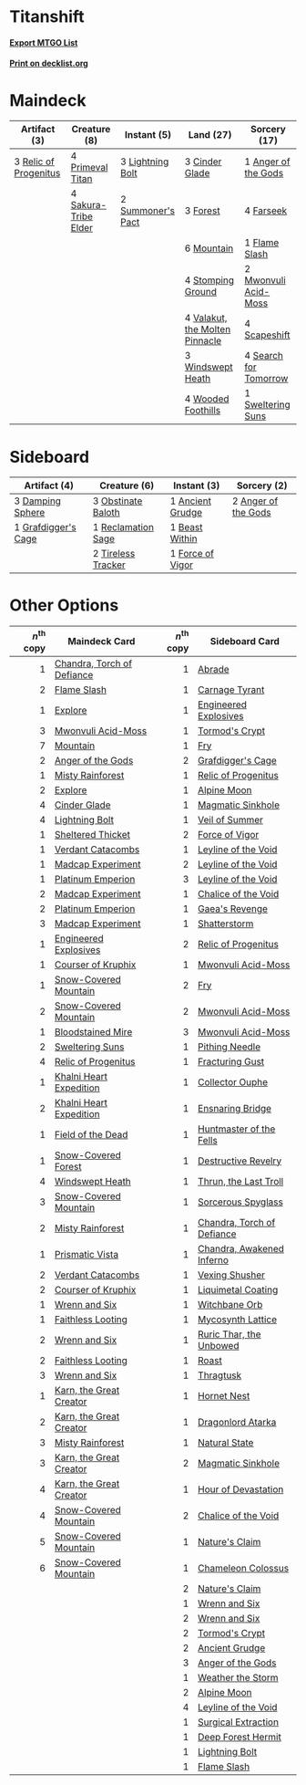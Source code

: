 # Titanshift

#### [Export MTGO List](../collection/Titanshift/Titanshift.txt)
#### [Print on decklist.org](http://decklist.org/?deckmain=1%09Anger%20of%20the%20Gods%0A3%09Cinder%20Glade%0A4%09Farseek%0A1%09Flame%20Slash%0A3%09Forest%0A3%09Lightning%20Bolt%0A6%09Mountain%0A2%09Mwonvuli%20Acid-Moss%0A4%09Primeval%20Titan%0A3%09Relic%20of%20Progenitus%0A4%09Sakura-Tribe%20Elder%0A4%09Scapeshift%0A4%09Search%20for%20Tomorrow%0A4%09Stomping%20Ground%0A2%09Summoner's%20Pact%0A1%09Sweltering%20Suns%0A4%09Valakut,%20the%20Molten%20Pinnacle%0A3%09Windswept%20Heath%0A4%09Wooded%20Foothills&deckside=1%09Ancient%20Grudge%0A2%09Anger%20of%20the%20Gods%0A1%09Beast%20Within%0A3%09Damping%20Sphere%0A1%09Force%20of%20Vigor%0A1%09Grafdigger's%20Cage%0A3%09Obstinate%20Baloth%0A1%09Reclamation%20Sage%0A2%09Tireless%20Tracker)
# Maindeck

|                                          Artifact (3)                                          |                                         Creature (8)                                          |                                        Instant (5)                                         |                                                Land (27)                                                |                                          Sorcery (17)                                          |
|------------------------------------------------------------------------------------------------|-----------------------------------------------------------------------------------------------|--------------------------------------------------------------------------------------------|---------------------------------------------------------------------------------------------------------|------------------------------------------------------------------------------------------------|
|3 [Relic of Progenitus](http://gatherer.wizards.com/Pages/Card/Details.aspx?multiverseid=174824)|4 [Primeval Titan](http://gatherer.wizards.com/Pages/Card/Details.aspx?multiverseid=438749)    |3 [Lightning Bolt](http://gatherer.wizards.com/Pages/Card/Details.aspx?multiverseid=806)    |3 [Cinder Glade](http://gatherer.wizards.com/Pages/Card/Details.aspx?multiverseid=401841)                |1 [Anger of the Gods](http://gatherer.wizards.com/Pages/Card/Details.aspx?multiverseid=438682)  |
|                                                                                                |4 [Sakura-Tribe Elder](http://gatherer.wizards.com/Pages/Card/Details.aspx?multiverseid=220582)|2 [Summoner's Pact](http://gatherer.wizards.com/Pages/Card/Details.aspx?multiverseid=442178)|3 [Forest](http://gatherer.wizards.com/Pages/Card/Details.aspx?multiverseid=439860)                      |4 [Farseek](http://gatherer.wizards.com/Pages/Card/Details.aspx?multiverseid=420766)            |
|                                                                                                |                                                                                               |                                                                                            |6 [Mountain](http://gatherer.wizards.com/Pages/Card/Details.aspx?multiverseid=439859)                    |1 [Flame Slash](http://gatherer.wizards.com/Pages/Card/Details.aspx?multiverseid=416914)        |
|                                                                                                |                                                                                               |                                                                                            |4 [Stomping Ground](http://gatherer.wizards.com/Pages/Card/Details.aspx?multiverseid=405110)             |2 [Mwonvuli Acid-Moss](http://gatherer.wizards.com/Pages/Card/Details.aspx?multiverseid=118888) |
|                                                                                                |                                                                                               |                                                                                            |4 [Valakut, the Molten Pinnacle](http://gatherer.wizards.com/Pages/Card/Details.aspx?multiverseid=190400)|4 [Scapeshift](http://gatherer.wizards.com/Pages/Card/Details.aspx?multiverseid=447337)         |
|                                                                                                |                                                                                               |                                                                                            |3 [Windswept Heath](http://gatherer.wizards.com/Pages/Card/Details.aspx?multiverseid=405115)             |4 [Search for Tomorrow](http://gatherer.wizards.com/Pages/Card/Details.aspx?multiverseid=205408)|
|                                                                                                |                                                                                               |                                                                                            |4 [Wooded Foothills](http://gatherer.wizards.com/Pages/Card/Details.aspx?multiverseid=405116)            |1 [Sweltering Suns](http://gatherer.wizards.com/Pages/Card/Details.aspx?multiverseid=426851)    |


# Sideboard

|                                         Artifact (4)                                         |                                        Creature (6)                                         |                                        Instant (3)                                        |                                         Sorcery (2)                                          |
|----------------------------------------------------------------------------------------------|---------------------------------------------------------------------------------------------|-------------------------------------------------------------------------------------------|----------------------------------------------------------------------------------------------|
|3 [Damping Sphere](http://gatherer.wizards.com/Pages/Card/Details.aspx?multiverseid=443101)   |3 [Obstinate Baloth](http://gatherer.wizards.com/Pages/Card/Details.aspx?multiverseid=438745)|1 [Ancient Grudge](http://gatherer.wizards.com/Pages/Card/Details.aspx?multiverseid=235600)|2 [Anger of the Gods](http://gatherer.wizards.com/Pages/Card/Details.aspx?multiverseid=438682)|
|1 [Grafdigger's Cage](http://gatherer.wizards.com/Pages/Card/Details.aspx?multiverseid=278452)|1 [Reclamation Sage](http://gatherer.wizards.com/Pages/Card/Details.aspx?multiverseid=389651)|1 [Beast Within](http://gatherer.wizards.com/Pages/Card/Details.aspx?multiverseid=446158)  |                                                                                              |
|                                                                                              |2 [Tireless Tracker](http://gatherer.wizards.com/Pages/Card/Details.aspx?multiverseid=409997)|1 [Force of Vigor](http://gatherer.wizards.com/Pages/Card/Details.aspx?multiverseid=464113)|                                                                                              |


# Other Options

|*n*<sup>th</sup> copy|                                            Maindeck Card                                            |*n*<sup>th</sup> copy|                                           Sideboard Card                                            |
|--------------------:|-----------------------------------------------------------------------------------------------------|--------------------:|-----------------------------------------------------------------------------------------------------|
|                    1|[Chandra, Torch of Defiance](http://gatherer.wizards.com/Pages/Card/Details.aspx?multiverseid=417683)|                    1|[Abrade](http://gatherer.wizards.com/Pages/Card/Details.aspx?multiverseid=430772)                    |
|                    2|[Flame Slash](http://gatherer.wizards.com/Pages/Card/Details.aspx?multiverseid=416914)               |                    1|[Carnage Tyrant](http://gatherer.wizards.com/Pages/Card/Details.aspx?multiverseid=435334)            |
|                    1|[Explore](http://gatherer.wizards.com/Pages/Card/Details.aspx?multiverseid=451098)                   |                    1|[Engineered Explosives](http://gatherer.wizards.com/Pages/Card/Details.aspx?multiverseid=50139)      |
|                    3|[Mwonvuli Acid-Moss](http://gatherer.wizards.com/Pages/Card/Details.aspx?multiverseid=118888)        |                    1|[Tormod's Crypt](http://gatherer.wizards.com/Pages/Card/Details.aspx?multiverseid=389723)            |
|                    7|[Mountain](http://gatherer.wizards.com/Pages/Card/Details.aspx?multiverseid=439859)                  |                    1|[Fry](http://gatherer.wizards.com/Pages/Card/Details.aspx?multiverseid=466894)                       |
|                    2|[Anger of the Gods](http://gatherer.wizards.com/Pages/Card/Details.aspx?multiverseid=438682)         |                    2|[Grafdigger's Cage](http://gatherer.wizards.com/Pages/Card/Details.aspx?multiverseid=278452)         |
|                    1|[Misty Rainforest](http://gatherer.wizards.com/Pages/Card/Details.aspx?multiverseid=405102)          |                    1|[Relic of Progenitus](http://gatherer.wizards.com/Pages/Card/Details.aspx?multiverseid=174824)       |
|                    2|[Explore](http://gatherer.wizards.com/Pages/Card/Details.aspx?multiverseid=451098)                   |                    1|[Alpine Moon](http://gatherer.wizards.com/Pages/Card/Details.aspx?multiverseid=447264)               |
|                    4|[Cinder Glade](http://gatherer.wizards.com/Pages/Card/Details.aspx?multiverseid=401841)              |                    1|[Magmatic Sinkhole](http://gatherer.wizards.com/Pages/Card/Details.aspx?multiverseid=464084)         |
|                    4|[Lightning Bolt](http://gatherer.wizards.com/Pages/Card/Details.aspx?multiverseid=806)               |                    1|[Veil of Summer](http://gatherer.wizards.com/Pages/Card/Details.aspx?multiverseid=466952)            |
|                    1|[Sheltered Thicket](http://gatherer.wizards.com/Pages/Card/Details.aspx?multiverseid=426950)         |                    2|[Force of Vigor](http://gatherer.wizards.com/Pages/Card/Details.aspx?multiverseid=464113)            |
|                    1|[Verdant Catacombs](http://gatherer.wizards.com/Pages/Card/Details.aspx?multiverseid=405113)         |                    1|[Leyline of the Void](http://gatherer.wizards.com/Pages/Card/Details.aspx?multiverseid=107682)       |
|                    1|[Madcap Experiment](http://gatherer.wizards.com/Pages/Card/Details.aspx?multiverseid=417695)         |                    2|[Leyline of the Void](http://gatherer.wizards.com/Pages/Card/Details.aspx?multiverseid=107682)       |
|                    1|[Platinum Emperion](http://gatherer.wizards.com/Pages/Card/Details.aspx?multiverseid=457134)         |                    3|[Leyline of the Void](http://gatherer.wizards.com/Pages/Card/Details.aspx?multiverseid=107682)       |
|                    2|[Madcap Experiment](http://gatherer.wizards.com/Pages/Card/Details.aspx?multiverseid=417695)         |                    1|[Chalice of the Void](http://gatherer.wizards.com/Pages/Card/Details.aspx?multiverseid=442211)       |
|                    2|[Platinum Emperion](http://gatherer.wizards.com/Pages/Card/Details.aspx?multiverseid=457134)         |                    1|[Gaea's Revenge](http://gatherer.wizards.com/Pages/Card/Details.aspx?multiverseid=205033)            |
|                    3|[Madcap Experiment](http://gatherer.wizards.com/Pages/Card/Details.aspx?multiverseid=417695)         |                    1|[Shatterstorm](http://gatherer.wizards.com/Pages/Card/Details.aspx?multiverseid=130370)              |
|                    1|[Engineered Explosives](http://gatherer.wizards.com/Pages/Card/Details.aspx?multiverseid=50139)      |                    2|[Relic of Progenitus](http://gatherer.wizards.com/Pages/Card/Details.aspx?multiverseid=174824)       |
|                    1|[Courser of Kruphix](http://gatherer.wizards.com/Pages/Card/Details.aspx?multiverseid=442153)        |                    1|[Mwonvuli Acid-Moss](http://gatherer.wizards.com/Pages/Card/Details.aspx?multiverseid=118888)        |
|                    1|[Snow-Covered Mountain](http://gatherer.wizards.com/Pages/Card/Details.aspx?multiverseid=121233)     |                    2|[Fry](http://gatherer.wizards.com/Pages/Card/Details.aspx?multiverseid=466894)                       |
|                    2|[Snow-Covered Mountain](http://gatherer.wizards.com/Pages/Card/Details.aspx?multiverseid=121233)     |                    2|[Mwonvuli Acid-Moss](http://gatherer.wizards.com/Pages/Card/Details.aspx?multiverseid=118888)        |
|                    1|[Bloodstained Mire](http://gatherer.wizards.com/Pages/Card/Details.aspx?multiverseid=405094)         |                    3|[Mwonvuli Acid-Moss](http://gatherer.wizards.com/Pages/Card/Details.aspx?multiverseid=118888)        |
|                    2|[Sweltering Suns](http://gatherer.wizards.com/Pages/Card/Details.aspx?multiverseid=426851)           |                    1|[Pithing Needle](http://gatherer.wizards.com/Pages/Card/Details.aspx?multiverseid=129526)            |
|                    4|[Relic of Progenitus](http://gatherer.wizards.com/Pages/Card/Details.aspx?multiverseid=174824)       |                    1|[Fracturing Gust](http://gatherer.wizards.com/Pages/Card/Details.aspx?multiverseid=146759)           |
|                    1|[Khalni Heart Expedition](http://gatherer.wizards.com/Pages/Card/Details.aspx?multiverseid=451109)   |                    1|[Collector Ouphe](http://gatherer.wizards.com/Pages/Card/Details.aspx?multiverseid=464107)           |
|                    2|[Khalni Heart Expedition](http://gatherer.wizards.com/Pages/Card/Details.aspx?multiverseid=451109)   |                    1|[Ensnaring Bridge](http://gatherer.wizards.com/Pages/Card/Details.aspx?multiverseid=15866)           |
|                    1|[Field of the Dead](http://gatherer.wizards.com/Pages/Card/Details.aspx?multiverseid=467001)         |                    1|[Huntmaster of the Fells](http://gatherer.wizards.com/Pages/Card/Details.aspx?multiverseid=262875)   |
|                    1|[Snow-Covered Forest](http://gatherer.wizards.com/Pages/Card/Details.aspx?multiverseid=121192)       |                    1|[Destructive Revelry](http://gatherer.wizards.com/Pages/Card/Details.aspx?multiverseid=373351)       |
|                    4|[Windswept Heath](http://gatherer.wizards.com/Pages/Card/Details.aspx?multiverseid=405115)           |                    1|[Thrun, the Last Troll](http://gatherer.wizards.com/Pages/Card/Details.aspx?multiverseid=214050)     |
|                    3|[Snow-Covered Mountain](http://gatherer.wizards.com/Pages/Card/Details.aspx?multiverseid=121233)     |                    1|[Sorcerous Spyglass](http://gatherer.wizards.com/Pages/Card/Details.aspx?multiverseid=435407)        |
|                    2|[Misty Rainforest](http://gatherer.wizards.com/Pages/Card/Details.aspx?multiverseid=405102)          |                    1|[Chandra, Torch of Defiance](http://gatherer.wizards.com/Pages/Card/Details.aspx?multiverseid=417683)|
|                    1|[Prismatic Vista](http://gatherer.wizards.com/Pages/Card/Details.aspx?multiverseid=464193)           |                    1|[Chandra, Awakened Inferno](http://gatherer.wizards.com/Pages/Card/Details.aspx?multiverseid=466881) |
|                    2|[Verdant Catacombs](http://gatherer.wizards.com/Pages/Card/Details.aspx?multiverseid=405113)         |                    1|[Vexing Shusher](http://gatherer.wizards.com/Pages/Card/Details.aspx?multiverseid=146016)            |
|                    2|[Courser of Kruphix](http://gatherer.wizards.com/Pages/Card/Details.aspx?multiverseid=442153)        |                    1|[Liquimetal Coating](http://gatherer.wizards.com/Pages/Card/Details.aspx?multiverseid=389578)        |
|                    1|[Wrenn and Six](http://gatherer.wizards.com/Pages/Card/Details.aspx?multiverseid=464166)             |                    1|[Witchbane Orb](http://gatherer.wizards.com/Pages/Card/Details.aspx?multiverseid=233240)             |
|                    1|[Faithless Looting](http://gatherer.wizards.com/Pages/Card/Details.aspx?multiverseid=389512)         |                    1|[Mycosynth Lattice](http://gatherer.wizards.com/Pages/Card/Details.aspx?multiverseid=446209)         |
|                    2|[Wrenn and Six](http://gatherer.wizards.com/Pages/Card/Details.aspx?multiverseid=464166)             |                    1|[Ruric Thar, the Unbowed](http://gatherer.wizards.com/Pages/Card/Details.aspx?multiverseid=442205)   |
|                    2|[Faithless Looting](http://gatherer.wizards.com/Pages/Card/Details.aspx?multiverseid=389512)         |                    1|[Roast](http://gatherer.wizards.com/Pages/Card/Details.aspx?multiverseid=394667)                     |
|                    3|[Wrenn and Six](http://gatherer.wizards.com/Pages/Card/Details.aspx?multiverseid=464166)             |                    1|[Thragtusk](http://gatherer.wizards.com/Pages/Card/Details.aspx?multiverseid=430614)                 |
|                    1|[Karn, the Great Creator](http://gatherer.wizards.com/Pages/Card/Details.aspx?multiverseid=460928)   |                    1|[Hornet Nest](http://gatherer.wizards.com/Pages/Card/Details.aspx?multiverseid=383267)               |
|                    2|[Karn, the Great Creator](http://gatherer.wizards.com/Pages/Card/Details.aspx?multiverseid=460928)   |                    1|[Dragonlord Atarka](http://gatherer.wizards.com/Pages/Card/Details.aspx?multiverseid=394546)         |
|                    3|[Misty Rainforest](http://gatherer.wizards.com/Pages/Card/Details.aspx?multiverseid=405102)          |                    1|[Natural State](http://gatherer.wizards.com/Pages/Card/Details.aspx?multiverseid=407646)             |
|                    3|[Karn, the Great Creator](http://gatherer.wizards.com/Pages/Card/Details.aspx?multiverseid=460928)   |                    2|[Magmatic Sinkhole](http://gatherer.wizards.com/Pages/Card/Details.aspx?multiverseid=464084)         |
|                    4|[Karn, the Great Creator](http://gatherer.wizards.com/Pages/Card/Details.aspx?multiverseid=460928)   |                    1|[Hour of Devastation](http://gatherer.wizards.com/Pages/Card/Details.aspx?multiverseid=430786)       |
|                    4|[Snow-Covered Mountain](http://gatherer.wizards.com/Pages/Card/Details.aspx?multiverseid=121233)     |                    2|[Chalice of the Void](http://gatherer.wizards.com/Pages/Card/Details.aspx?multiverseid=442211)       |
|                    5|[Snow-Covered Mountain](http://gatherer.wizards.com/Pages/Card/Details.aspx?multiverseid=121233)     |                    1|[Nature's Claim](http://gatherer.wizards.com/Pages/Card/Details.aspx?multiverseid=382316)            |
|                    6|[Snow-Covered Mountain](http://gatherer.wizards.com/Pages/Card/Details.aspx?multiverseid=121233)     |                    1|[Chameleon Colossus](http://gatherer.wizards.com/Pages/Card/Details.aspx?multiverseid=220451)        |
|                     |                                                                                                     |                    2|[Nature's Claim](http://gatherer.wizards.com/Pages/Card/Details.aspx?multiverseid=382316)            |
|                     |                                                                                                     |                    1|[Wrenn and Six](http://gatherer.wizards.com/Pages/Card/Details.aspx?multiverseid=464166)             |
|                     |                                                                                                     |                    2|[Wrenn and Six](http://gatherer.wizards.com/Pages/Card/Details.aspx?multiverseid=464166)             |
|                     |                                                                                                     |                    2|[Tormod's Crypt](http://gatherer.wizards.com/Pages/Card/Details.aspx?multiverseid=389723)            |
|                     |                                                                                                     |                    2|[Ancient Grudge](http://gatherer.wizards.com/Pages/Card/Details.aspx?multiverseid=235600)            |
|                     |                                                                                                     |                    3|[Anger of the Gods](http://gatherer.wizards.com/Pages/Card/Details.aspx?multiverseid=438682)         |
|                     |                                                                                                     |                    1|[Weather the Storm](http://gatherer.wizards.com/Pages/Card/Details.aspx?multiverseid=464140)         |
|                     |                                                                                                     |                    2|[Alpine Moon](http://gatherer.wizards.com/Pages/Card/Details.aspx?multiverseid=447264)               |
|                     |                                                                                                     |                    4|[Leyline of the Void](http://gatherer.wizards.com/Pages/Card/Details.aspx?multiverseid=107682)       |
|                     |                                                                                                     |                    1|[Surgical Extraction](http://gatherer.wizards.com/Pages/Card/Details.aspx?multiverseid=397706)       |
|                     |                                                                                                     |                    1|[Deep Forest Hermit](http://gatherer.wizards.com/Pages/Card/Details.aspx?multiverseid=464110)        |
|                     |                                                                                                     |                    1|[Lightning Bolt](http://gatherer.wizards.com/Pages/Card/Details.aspx?multiverseid=806)               |
|                     |                                                                                                     |                    1|[Flame Slash](http://gatherer.wizards.com/Pages/Card/Details.aspx?multiverseid=416914)               |

